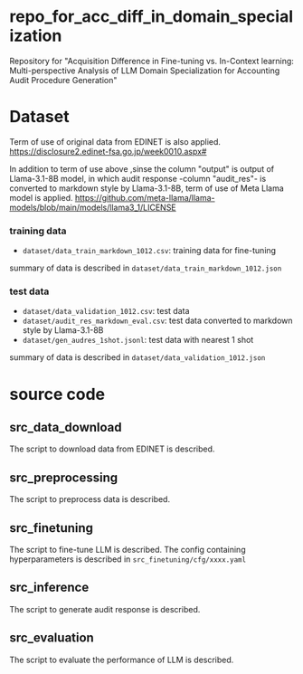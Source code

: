 # repo_for_acc_diff_in_domain_specialization
Repository for "Acquisition Difference in Fine-tuning vs. In-Context learning: Multi-perspective Analysis of LLM Domain Specialization for Accounting Audit Procedure Generation"


# Dataset
Term of use of original data from EDINET is also applied.
https://disclosure2.edinet-fsa.go.jp/week0010.aspx#

In addition to term of use above ,sinse the column "output" is output of Llama-3.1-8B model, in which audit response -column "audit_res"- is converted to markdown style by Llama-3.1-8B, term of use of Meta Llama model is applied.
https://github.com/meta-llama/llama-models/blob/main/models/llama3_1/LICENSE


### training data
- `dataset/data_train_markdown_1012.csv`: training data for fine-tuning

summary of data is described in `dataset/data_train_markdown_1012.json`

### test data
- `dataset/data_validation_1012.csv`: test data
- `dataset/audit_res_markdown_eval.csv`: test data converted to markdown style by Llama-3.1-8B
- `dataset/gen_audres_1shot.jsonl`: test data with nearest 1 shot

summary of data is described in `dataset/data_validation_1012.json`

# source code
## src_data_download
The script to download data from EDINET is described.

## src_preprocessing
The script to preprocess data is described.
## src_finetuning
The script to fine-tune LLM is described.
The config containing hyperparameters is described in `src_finetuning/cfg/xxxx.yaml`

## src_inference
The script to generate audit response is described.

## src_evaluation
The script to evaluate the performance of LLM is described.